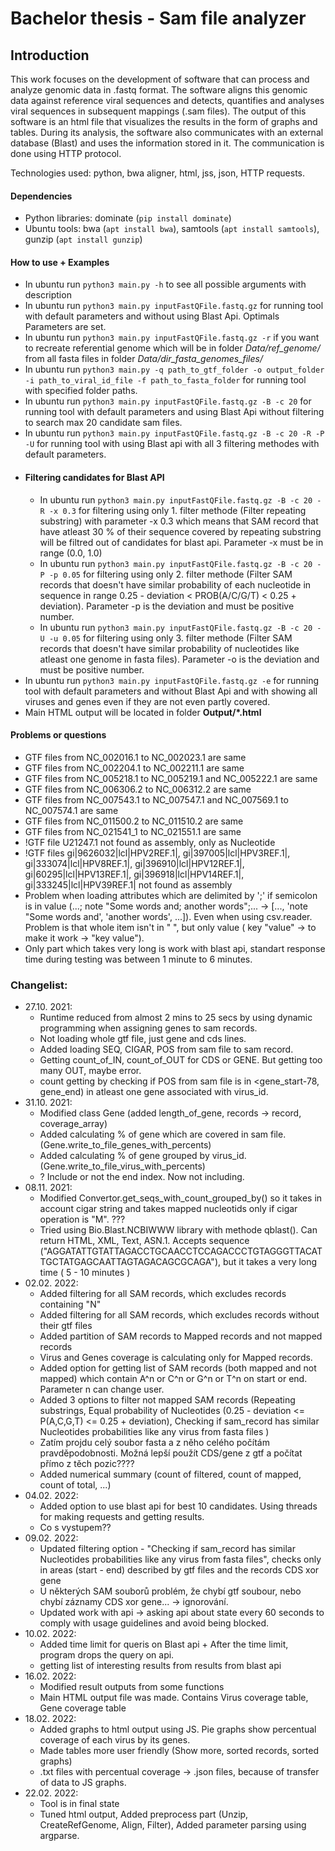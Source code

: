 # Bachelor thesis - Sam file analyzer
## Introduction
This work focuses on the development of software that can process and analyze genomic data in .fastq format. The software aligns this genomic data against reference viral sequences and detects, quantifies and analyses viral sequences in subsequent mappings (.sam files). The output of this software is an html file that visualizes the results in the form of graphs and tables. During its analysis, the software also communicates with an external database (Blast) and uses the information stored in it. The communication is done using HTTP protocol.

Technologies used: python, bwa aligner, html, jss, json, HTTP requests.
#### Dependencies
- Python libraries: dominate (```pip install dominate```)
- Ubuntu tools: bwa (```apt install bwa```), samtools (```apt install samtools```), gunzip (```apt install gunzip```)
#### How to use + Examples
- In ubuntu run ```python3 main.py -h``` to see all possible arguments with description
- In ubuntu run ```python3 main.py inputFastQFile.fastq.gz``` for running tool with default parameters and without using Blast Api. Optimals Parameters are set.
- In ubuntu run ```python3 main.py inputFastQFile.fastq.gz -r``` if you want to recreate referential genome which will be in folder _Data/ref_genome/_ from all fasta files in folder _Data/dir_fasta_genomes_files/_
- In ubuntu run ```python3 main.py -q path_to_gtf_folder -o output_folder -i path_to_viral_id_file -f path_to_fasta_folder``` for running tool with specified folder paths.
- In ubuntu run ```python3 main.py inputFastQFile.fastq.gz -B -c 20``` for running tool with default parameters and using Blast Api without filtering to search max 20 candidate sam files. 
- In ubuntu run ```python3 main.py inputFastQFile.fastq.gz -B -c 20 -R -P -U``` for running tool with using Blast api with all 3 filtering methodes with default parameters.
- #### Filtering candidates for Blast API
  - In ubuntu run ```python3 main.py inputFastQFile.fastq.gz -B -c 20 -R -x 0.3``` for filtering using only 1. filter methode (Filter repeating substring) with parameter -x 0.3 which means that SAM record that have atleast 30 % of their sequence covered by repeating substring will be filtred out of candidates for blast api. Parameter -x must be in range (0.0, 1.0)
  - In ubuntu run ```python3 main.py inputFastQFile.fastq.gz -B -c 20 -P -p 0.05``` for filtering using only 2. filter methode (Filter SAM records that doesn't have similar probability of each nucleotide in sequence in range 0.25 - deviation < PROB(A/C/G/T) < 0.25 + deviation). Parameter -p is the deviation and must be positive number.
  - In ubuntu run ```python3 main.py inputFastQFile.fastq.gz -B -c 20 -U -u 0.05``` for filtering using only 3. filter methode (Filter SAM records that doesn't have similar probability of nucleotides like atleast one genome in fasta files). Parameter -o is the deviation and must be positive number.
- In ubuntu run ```python3 main.py inputFastQFile.fastq.gz -e``` for running tool with default parameters and without Blast Api and with showing all viruses and genes even if they are not even partly covered.
- Main HTML output will be located in folder **Output/*.html**

#### Problems or questions 
- GTF files from NC_002016.1 to NC_002023.1 are same
- GTF files from NC_002204.1 to NC_002211.1 are same
- GTF files from NC_005218.1 to NC_005219.1 and NC_005222.1 are same
- GTF files from NC_006306.2 to NC_006312.2 are same
- GTF files from NC_007543.1 to NC_007547.1 and NC_007569.1 to NC_007574.1 are same
- GTF files from NC_011500.2 to NC_011510.2 are same
- GTF files from NC_021541_1 to NC_021551.1 are same
- !GTF file U21247.1 not found as assembly, only as Nucleotide
- !GTF files gi|9626032|lcl|HPV2REF.1|, gi|397005|lcl|HPV3REF.1|, gi|333074|lcl|HPV8REF.1|, gi|396910|lcl|HPV12REF.1|, gi|60295|lcl|HPV13REF.1|, gi|396918|lcl|HPV14REF.1|, gi|333245|lcl|HPV39REF.1| not found as assembly
- Problem when loading attributes which are delimited by ';' if semicolon is in value (...; note "Some words and; another words";... -> [..., 'note "Some words and', 'another words', ...]). Even when using csv.reader. Problem is that whole item isn't in " ", but only value ( key "value" -> to make it work -> "key value").
- Only part which takes very long is work with blast api, standart response time during testing was between 1 minute to 6 minutes.

### Changelist:
* 27.10. 2021:
  * Runtime reduced from almost 2 mins to 25 secs by using dynamic programming when assigning genes to sam records.
  * Not loading whole gtf file, just gene and cds lines.
  * Added loading SEQ, CIGAR, POS from sam file to sam record.
  * Getting count_of_IN, count_of_OUT for CDS or GENE. But getting too many OUT, maybe error.
  * count getting by checking if POS from sam file is in <gene_start-78, gene_end) in atleast one gene associated with virus_id.
* 31.10. 2021:
  * Modified class Gene (added length_of_gene, records -> record, coverage_array)
  * Added calculating % of gene which are covered in sam file. (Gene.write_to_file_genes_with_percents)
  * Added calculating % of gene grouped by virus_id. (Gene.write_to_file_virus_with_percents)
  * ? Include or not the end index. Now not including.
* 08.11. 2021:
  * Modified Convertor.get_seqs_with_count_grouped_by() so it takes in account cigar string and takes mapped nucleotids only if cigar operation is "M". ???
  * Tried using Bio.Blast.NCBIWWW library with methode qblast(). Can return HTML, XML, Text, ASN.1. Accepts sequence ("AGGATATTGTATTAGACCTGCAACCTCCAGACCCTGTAGGGTTACATTGCTATGAGCAATTAGTAGACAGCGCAGA"), but it takes a very long time ( 5 - 10 minutes )
* 02.02. 2022:
  * Added filtering for all SAM records, which excludes records containing "N"
  * Added filtering for all SAM records, which excludes records without their gtf files
  * Added partition of SAM records to Mapped records and not mapped records
  * Virus and Genes coverage is calculating only for Mapped records.
  * Added option for getting list of SAM records (both mapped and not mapped) which contain A^n or C^n or G^n or T^n on start or end. Parameter n can change user.
  * Added 3 options to filter not mapped SAM records (Repeating substrings, Equal probability of Nucleotides (0.25 - deviation <= P(A,C,G,T) <= 0.25 + deviation), Checking if sam_record has similar Nucleotides probabilities like any virus from fasta files )
  * Zatím projdu celý soubor fasta a z něho celého počítám pravděpodobnosti. Možná lepší použít CDS/gene z gtf a počítat přímo z těch pozic????  
  * Added numerical summary (count of filtered, count of mapped, count of total, ...)
* 04.02. 2022:
  * Added option to use blast api for best 10 candidates. Using threads for making requests and getting results.  
  * Co s vystupem??
* 09.02. 2022:
  * Updated filtering option - "Checking if sam_record has similar Nucleotides probabilities like any virus from fasta files", checks only in areas (start - end) described by gtf files and the records CDS xor gene
  * U některých SAM souborů problém, že chybí gtf soubour, nebo chybí záznamy CDS xor gene... -> ignorování.
  * Updated work with api -> asking api about state every 60 seconds to comply with usage guidelines and avoid being blocked.
* 10.02. 2022:
  * Added time limit for queris on Blast api + After the time limit, program drops the query on api.
  * getting list of interesting results from results from blast api
* 16.02. 2022:
  * Modified result outputs from some functions
  * Main HTML output file was made. Contains Virus coverage table, Gene coverage table 
* 18.02. 2022:
  * Added graphs to html output using JS. Pie graphs show percentual coverage of each virus by its genes.
  * Made tables more user friendly (Show more, sorted records, sorted graphs)
  * .txt files with percentual coverage -> .json files, because of transfer of data to JS graphs.
* 22.02. 2022:
  * Tool is in final state
  * Tuned html output, Added preprocess part (Unzip, CreateRefGenome, Align, Filter), Added parameter parsing using argparse. 
